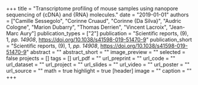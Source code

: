+++
title = "Transcriptome profiling of mouse samples using nanopore sequencing of {cDNA} and {RNA} molecules."
date = "2019-01-01"
authors = ["Camille Sessegolo", "Corinne Cruaud", "Corinne {Da Silva}", "Audric Cologne", "Marion Dubarry", "Thomas Derrien", "Vincent Lacroix", "Jean-Marc Aury"]
publication_types = ["2"]
publication = "Scientific reports, (9), 1, _pp. 14908_, https://doi.org/10.1038/s41598-019-51470-9"
publication_short = "Scientific reports, (9), 1, _pp. 14908_, https://doi.org/10.1038/s41598-019-51470-9"
abstract = ""
abstract_short = ""
image_preview = ""
selected = false
projects = []
tags = []
url_pdf = ""
url_preprint = ""
url_code = ""
url_dataset = ""
url_project = ""
url_slides = ""
url_video = ""
url_poster = ""
url_source = ""
math = true
highlight = true
[header]
image = ""
caption = ""
+++

